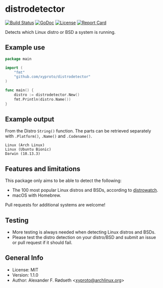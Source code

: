 # distrodetector

[![Build Status](https://travis-ci.org/xyproto/distrodetector.svg?branch=master)](https://travis-ci.org/xyproto/distrodetector) [![GoDoc](https://godoc.org/github.com/xyproto/distrodetector?status.svg)](http://godoc.org/github.com/xyproto/distrodetector) [![License](http://img.shields.io/badge/license-MIT-green.svg?style=flat)](https://raw.githubusercontent.com/xyproto/distrodetector/master/LICENSE) [![Report Card](https://img.shields.io/badge/go_report-A+-brightgreen.svg?style=flat)](http://goreportcard.com/report/xyproto/distrodetector)

Detects which Linux distro or BSD a system is running.

## Example use

```go
package main

import (
	"fmt"
	"github.com/xyproto/distrodetector"
)

func main() {
	distro := distrodetector.New()
	fmt.Println(distro.Name())
}
```
## Example output

From the Distro `String()` function. The parts can be retrieved separately with `.Platform()`, `.Name()` and `.Codename()`.

    Linux (Arch Linux)
    Linux (Ubuntu Bionic)
    Darwin (10.13.3)

## Features and limitations

This package only aims to be able to detect the following:

* The 100 most popular Linux distros and BSDs, according to [distrowatch](https://distrowatch.com/).
* macOS with Homebrew.

Pull requests for additional systems are welcome!

## Testing

* More testing is always needed when detecting Linux distros and BSDs.
* Please test the distro detection on your distro/BSD and submit an issue or pull request if it should fail.

## General Info

* License: MIT
* Version: 1.1.0
* Author: Alexander F. Rødseth &lt;xyproto@archlinux.org&gt;
